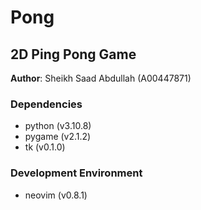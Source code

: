 # Pong

## 2D Ping Pong Game

**Author**: Sheikh Saad Abdullah (A00447871)

### Dependencies

-   python (v3.10.8)
-   pygame (v2.1.2)
-   tk (v0.1.0)

### Development Environment

-   neovim (v0.8.1)
